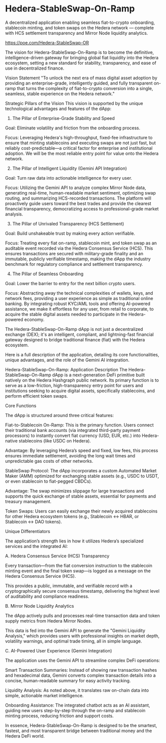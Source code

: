 # Hedera-StableSwap-On-Ramp
A decentralized application enabling seamless fiat-to-crypto onboarding, stablecoin minting, and token swaps on the Hedera network — complete with HCS settlement transparency and Mirror Node liquidity analytics.


https://poe.com/Hedera-StableSwap-OR

The vision for Hedera-StableSwap-On-Ramp is to become the definitive, intelligence-driven gateway for bringing global fiat liquidity into the Hedera ecosystem, setting a new standard for stability, transparency, and ease of use in decentralized finance.

Vision Statement
"To unlock the next era of mass digital asset adoption by providing an enterprise-grade, intelligently guided, and fully transparent on-ramp that turns the complexity of fiat-to-crypto conversion into a single, seamless, stable experience on the Hedera network."

Strategic Pillars of the Vision
This vision is supported by the unique technological advantages and features of the dApp:

1. The Pillar of Enterprise-Grade Stability and Speed

Goal: Eliminate volatility and friction from the onboarding process.

Focus: Leveraging Hedera's high-throughput, fixed-fee infrastructure to ensure that minting stablecoins and executing swaps are not just fast, but reliably cost-predictable—a critical factor for enterprise and institutional adoption. We will be the most reliable entry point for value onto the Hedera network.

2. The Pillar of Intelligent Liquidity (Gemini API Integration)

Goal: Turn raw data into actionable intelligence for every user.

Focus: Utilizing the Gemini API to analyze complex Mirror Node data, generating real-time, human-readable market sentiment, optimizing swap routing, and summarizing HCS-recorded transactions. The platform will proactively guide users toward the best trades and provide the clearest financial transparency, democratizing access to professional-grade market analysis.

3. The Pillar of Unrivaled Transparency (HCS Settlement)

Goal: Build unshakeable trust by making every action verifiable.

Focus: Treating every fiat on-ramp, stablecoin mint, and token swap as an auditable event recorded via the Hedera Consensus Service (HCS). This ensures transactions are secured with military-grade finality and an immutable, publicly verifiable timestamp, making the dApp the industry benchmark for regulatory compliance and settlement transparency.

4. The Pillar of Seamless Onboarding

Goal: Lower the barrier to entry for the next billion crypto users.

Focus: Abstracting away the technical complexities of wallets, keys, and network fees, providing a user experience as simple as traditional online banking. By integrating robust KYC/AML tools and offering AI-powered assistance, we make it effortless for any user, from retail to corporate, to acquire the stable digital assets needed to participate in the Hedera-powered economy.

The Hedera-StableSwap-On-Ramp dApp is not just a decentralized exchange (DEX); it's an intelligent, compliant, and lightning-fast financial gateway designed to bridge traditional finance (fiat) with the Hedera ecosystem.

Here is a full description of the application, detailing its core functionalities, unique advantages, and the role of the Gemini AI integration.

Hedera-StableSwap-On-Ramp: Application Description
The Hedera-StableSwap-On-Ramp dApp is a next-generation DeFi primitive built natively on the Hedera Hashgraph public network. Its primary function is to serve as a low-friction, high-transparency entry point for users and institutions seeking to acquire digital assets, specifically stablecoins, and perform efficient token swaps.

Core Functions

The dApp is structured around three critical features:

Fiat-to-Stablecoin On-Ramp: This is the primary function. Users connect their traditional bank accounts (via integrated third-party payment processors) to instantly convert fiat currency (USD, EUR, etc.) into Hedera-native stablecoins (like USDC on Hedera).

Advantage: By leveraging Hedera’s speed and fixed, low fees, this process ensures immediate settlement, avoiding the long wait times and unpredictable gas costs of other networks.

StableSwap Protocol: The dApp incorporates a custom Automated Market Maker (AMM) optimized for exchanging stable assets (e.g., USDC to USDT, or even stablecoin to fiat-pegged CBDCs).

Advantage: The swap minimizes slippage for large transactions and supports the quick exchange of stable assets, essential for payments and treasury management.

Token Swaps: Users can easily exchange their newly acquired stablecoins for other Hedera ecosystem tokens (e.g., Stablecoin ↔ HBAR, or Stablecoin ↔ DAO tokens).

Unique Differentiators

The application’s strength lies in how it utilizes Hedera’s specialized services and the integrated AI:

A. Hedera Consensus Service (HCS) Transparency

Every transaction—from the fiat conversion instruction to the stablecoin minting event and the final token swap—is logged as a message on the Hedera Consensus Service (HCS).

This provides a public, immutable, and verifiable record with a cryptographically secure consensus timestamp, delivering the highest level of auditability and compliance readiness.

B. Mirror Node Liquidity Analytics

The dApp actively pulls and processes real-time transaction data and token supply metrics from Hedera Mirror Nodes.

This data is fed into the Gemini API to generate the "Gemini Liquidity Analysis," which provides users with professional insights on market depth, volatility warnings, and optimal trade timing, all in simple language.

C. AI-Powered User Experience (Gemini Integration)

The application uses the Gemini API to streamline complex DeFi operations:

Smart Transaction Summaries: Instead of showing raw transaction hashes and hexadecimal data, Gemini converts complex transaction details into a concise, human-readable summary for easy activity tracking.

Liquidity Analysis: As noted above, it translates raw on-chain data into simple, actionable market intelligence.

Onboarding Assistance: The integrated chatbot acts as an AI assistant, guiding new users step-by-step through the on-ramp and stablecoin minting process, reducing friction and support costs.

In essence, Hedera-StableSwap-On-Ramp is designed to be the smartest, fastest, and most transparent bridge between traditional money and the Hedera DeFi world.
